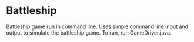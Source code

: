 Battleship
==========

Battleship game run in command line.  Uses simple command line input and output to simulate the battleship game.  To run, run GameDriver.java.
